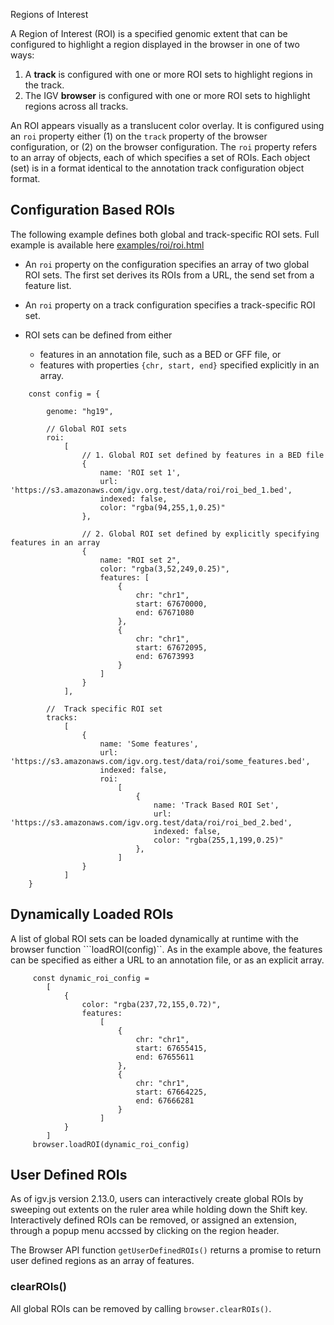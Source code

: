 <p class="page-title">Regions of Interest</p>


A Region of Interest (ROI) is a specified genomic extent that can be configured to highlight a region displayed in the
browser in one of two ways:

1. A **track** is configured with one or more ROI sets to highlight regions in the track.
2. The IGV **browser** is configured with one or more ROI sets to highlight regions across all tracks.

An ROI appears visually as a translucent color overlay. It is configured using an `roi` property either (1) on
the `track` property of the browser configuration, or (2) on the browser configuration. The `roi` property refers to an
array of objects, each of which specifies a set of ROIs. Each object (set) is in a format identical to the annotation
track configuration object format.

## Configuration Based ROIs

The following example defines both global and track-specific ROI sets. Full example is available
here [examples/roi/roi.html](https://github.com/igvteam/igv.js/blob/master/examples/roi/roi.html)

* An ```roi``` property on the configuration specifies an array of two global ROI sets. The first set derives its ROIs
  from a URL, the send set from a feature list.

* An ```roi``` property on a track configuration specifies a track-specific ROI set.

* ROI sets can be defined from either
    * features in an annotation file, such as a BED or GFF file, or
    * features with properties ```{chr, start, end}``` specified explicitly in an array.

```
    const config = {
  
        genome: "hg19",

        // Global ROI sets
        roi:
            [
                // 1. Global ROI set defined by features in a BED file
                {
                    name: 'ROI set 1',
                    url: 'https://s3.amazonaws.com/igv.org.test/data/roi/roi_bed_1.bed',
                    indexed: false,
                    color: "rgba(94,255,1,0.25)"
                },
                
                // 2. Global ROI set defined by explicitly specifying features in an array
                {
                    name: "ROI set 2",
                    color: "rgba(3,52,249,0.25)",
                    features: [
                        {
                            chr: "chr1",
                            start: 67670000,
                            end: 67671080
                        },
                        {
                            chr: "chr1",
                            start: 67672095,
                            end: 67673993
                        }
                    ]
                }
            ],

        //  Track specific ROI set
        tracks:
            [
                {
                    name: 'Some features',
                    url: 'https://s3.amazonaws.com/igv.org.test/data/roi/some_features.bed',
                    indexed: false,
                    roi:
                        [
                            {
                                name: 'Track Based ROI Set',
                                url: 'https://s3.amazonaws.com/igv.org.test/data/roi/roi_bed_2.bed',
                                indexed: false,
                                color: "rgba(255,1,199,0.25)"
                            },
                        ]
                }
            ]
    }
```

## Dynamically Loaded ROIs

A list of global ROI sets can be loaded dynamically at runtime with the browser function ```loadROI(config)``. As in
the example above, the features can be specified as either a URL to an annotation file, or as an explicit array.

```
     const dynamic_roi_config =
        [
            {
                color: "rgba(237,72,155,0.72)",
                features:
                    [
                        {
                            chr: "chr1",
                            start: 67655415,
                            end: 67655611
                        },
                        {
                            chr: "chr1",
                            start: 67664225,
                            end: 67666281
                        }
                    ]
            }
        ]    
     browser.loadROI(dynamic_roi_config)
```

## User Defined ROIs

As of igv.js version 2.13.0, users can interactively create global ROIs by sweeping out extents on the ruler
area while holding down the Shift key. Interactively defined ROIs can be removed, or assigned an extension, through
a popup menu accssed by clicking on the region header.

The Browser API function ```getUserDefinedROIs()``` returns a promise to return user defined regions as an array of
features.

### clearROIs() ###

All global ROIs can be removed by calling ```browser.clearROIs()```. 
